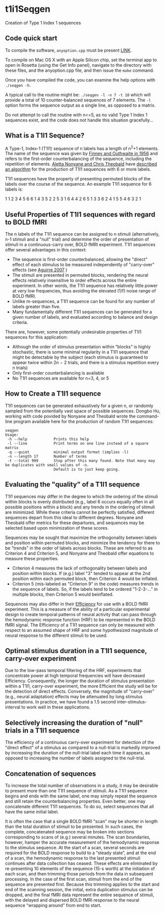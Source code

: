 # t1i1Seqgen
Creation of Type 1 Index 1 sequences

## Code quick start
To compile the software, `anyoption.cpp` must be present [LINK](https://github.com/hackorama/AnyOption).

To compile on Mac OS X with an Apple Silicon chip, set the terminal app to open in Rosetta (using the Get Info panel), navigate to the directory with these files, and the anyoption.cpp file, and then issue the `make` command.

Once you have compiled the code, you can examine the help options with `./seqgen -h`.

A typical call to the routine might be:
`./seqgen -l -n 7 -t 10`
which will provide a total of 10 counter-balanced sequences of 7 elements. The `-l` option forms the sequence output as a single line, as opposed to a matrix.

Do not attempt to call the routine with n<=5, as no valid Type 1 Index 1 sequences exist, and the code does not handle this situation gracefully...

## What is a T1I1 Sequence?

A Type-1, Index-1 (T1I1) sequence of n labels has a length of n<sup>2</sup>+1 elements. The name of the sequence was given by [Finney and Outhwaite in 1956](http://adsabs.harvard.edu/abs/1955Natur.176..748F) and refers to the first-order counterbalancing of the sequence, including the repetition of elements. [Aletta Nonyane and Chris Theobald](ttp://www.bioss.ac.uk/staff/cmt/designseq.html) have [described an algorithm](http://dx.doi.org/10.1348/000711006X114568) for the production of T1I1 sequences with 6 or more labels. 

T1I1 sequences have the property of presenting permuted blocks of the labels over the course of the sequence. An example T1I1 sequence for 6 labels is:

  1
  1  2  3  4  5  6
  6  1  4  3  5  2
  2  5  3  1  6  4
  4  2  6  5  1  3
  3  6  2  4  1  5
  5  4  6  3  2  1

## Useful Properties of T1I1 sequences with regard to BOLD fMRI

The n labels of the T1I1 sequence can be assigned to n stimuli (alternatively, n-1 stimuli and a "null" trial) and determine the order of presentation of stimuli in a continuous-carry over, BOLD fMRI experiment. T1I1 sequences offer several advantages in this context:

  * The sequence is first-order counterbalanced, allowing the "direct" effect of each stimulus to be measured independently of "carry-over" effects (see [Aguirre 2007](https://pubmed.ncbi.nlm.nih.gov/17376705/) )
  * The stimuli are presented in permuted blocks, rendering the neural effects relatively insensitive to order effects across the entire experiment. In other words, the T1I1 sequence has relatively little power at very low frequencies, thus avoiding the elevated (1/f) noise range of BOLD fMRI.
  * Unlike m-sequences, a T1I1 sequence can be found for any number of labels greater than five.
  * Many fundamentally different T1I1 sequences can be generated for a given number of labels, and evaluated according to balance and design criteria.

There are, however, some potentially undesirable properties of T1I1 sequences for this application:

  * Although the order of stimulus presentation within “blocks” is highly stochastic, there is some minimal regularity in a T1I1 sequence that might be detectable by the subject (each stimulus is guaranteed to appear twice within 2n − 2 trials, and there is a stimulus repetition every n trials)
  * Only first-order counterbalancing is available
  * No T1I1 sequences are available for n=3, 4, or 5

## How to Create a T1I1 sequence

T1I1 sequences can be generated exhaustively for a given n, or randomly sampled from the potentially vast space of possible sequences. Dongbo Hu, working with code povided by Nonyane and Theobald wrote the command-line program available here for the production of random T1I1 sequences:

```
seqgen
Usage: 
 -h --help            Prints this help
 -l --line            Print terms on one line instead of a square matrix
 -q --quiet           minimal output format (implies -l)
 -n --length 17       Number of terms 
 -t --total 999       Stop after this many found. Note that many may be duplicates with small values of -n.
                      Default is to just keep going.
```

## Evaluating the "quality" of a T1I1 sequence

T1I1 sequences may differ in the degree to which the ordering of the stimuli within blocks is evenly distributed (e.g., label 6 occurs equally often in all possible positions within a block) and any trends in the ordering of stimuli are minimized. While these criteria cannot be perfectly satisfied, different sequences depart from this ideal to different degrees. Nonyane and Theobald offer metrics for these departures, and sequences may be selected based upon minimization of these scores.

Sequences may be sought that maximize the orthogonality between labels and position within permuted blocks, and minimize the tendency for there to be "trends" in the order of labels across blocks. These are referred to as Criterion 4 and Criterion 5, and Nonyane and Theobald offer equations to measure these properties.

  * Criterion 4 measures the lack of orthogonality between labels and position within blocks. If (e.g.) label "3" tended to appear at the 2nd position within each permuted block, then Criterion 4 would be inflated.
  * Criterion 5 (mis-labeled as "Criterion 9" in the code) measures trends in the sequence of labels. So, if the labels tend to be ordered "1-2-3-..." in multiple blocks, then Criterion 5 would beinflated.



Sequences may also differ in their [Efficiency](http://www.ncbi.nlm.nih.gov/pubmed/10547338) for use with a BOLD fMRI experiment. This is a measure of the ability of a particular experimental design to create temporal patterns of neural activity that can pass through the hemodynamic response function (HRF) to be represented in the BOLD fMRI signal. The Efficiency of a T1I1 sequence can only be measured with respect to an assumed shape of HRF and some hypothesized magnitude of neural response to the different stimuli to be used.

## Optimal stimulus duration in a T1I1 sequence, carry-over experiment

Due to the low-pass temporal filtering of the HRF, experiments that concentrate power at high temporal frequencies will have decreased Efficiency. Consequently, the longer the duration of stimulus presentation within a T1I1, carry-over experiment, the more Efficient the study will be for the detection of direct effects. Conversely, the magnitude of "carry-over" (e.g., neural adaptation) effects may be attenuated by long stimulus presentations. In practice, we have found a 1.5 second inter-stimulus-interval to work well in these applications.

## Selectively increasing the duration of "null" trials in a T1I1 sequence

The efficiency of a continuous carry-over experiment for detection of the "direct effect" of a stimulus as compared to a null-trial is markedly improved by increasing the duration of the null-trial label each time it appears, as opposed to increasing the number of labels assigned to the null-trial.

## Concatenation of sequences

To increase the total number of observations in a study, it may be desirable to present more than one T1I1 sequence of stimuli. As a T1I1 sequence begins and ends with the same label, one may simply repeat the sequence and still retain the counterbalancing properties. Even better, one may concatenate different T1I1 sequences. To do so, select sequences that all have the same initial label.

It is often the case that a single BOLD fMRI "scan" may be shorter in length than the total duration of stimuli to be presented. In such cases, the complete, concatenated sequence may be broken into sections corresponding to scans of (e.g.) several minutes. The scan boundaries, however, hamper the accurate measurement of the hemodynamic response to the stimulus sequence. At the start of a scan, several seconds are required for the BOLD response to build to a “steady state”, and at the end of a scan, the hemodynamic response to the last presented stimuli continues after data collection has ceased. These effects are eliminated by re-presenting 10 elements of the sequence (15-s worth) at the initiation of each scan, and then trimming those periods from the data in subsequent processing. In the case of the first scan, stimuli from the end of the sequence are presented first. Because this trimming applies to the start and end of the scanning session, the initial, extra duplication stimulus can be dropped, and the final fMRI data represent the entire sequence of stimuli, with the delayed and dispersed BOLD fMRI response to the neural sequence “wrapping around” from end to start.

